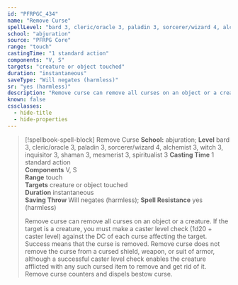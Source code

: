 ```yaml
---
id: "PFRPGC_434"
name: "Remove Curse"
spellLevel: "bard 3, cleric/oracle 3, paladin 3, sorcerer/wizard 4, alchemist 3, witch 3, inquisitor 3, shaman 3, mesmerist 3, spiritualist 3"
school: "abjuration"
source: "PFRPG Core"
range: "touch"
castingTime: "1 standard action"
components: "V, S"
targets: "creature or object touched"
duration: "instantaneous"
saveType: "Will negates (harmless)"
sr: "yes (harmless)"
description: "Remove curse can remove all curses on an object or a creature. If the target is a creature, you must make a caster level check (1d20 + caster level) against the DC of each curse affecting the target.  Success means that the curse is removed. Remove curse does not remove the curse from a cursed shield, weapon, or suit of armor, although a successful caster level check enables the creature afflicted with any such cursed item to remove and get rid of it.  Remove curse counters and dispels bestow curse."
known: false
cssclasses:
  - hide-title
  - hide-properties
---
```


> [!spellbook-spell-block] Remove Curse
> **School:** abjuration; **Level** bard 3, cleric/oracle 3, paladin 3, sorcerer/wizard 4, alchemist 3, witch 3, inquisitor 3, shaman 3, mesmerist 3, spiritualist 3
> **Casting Time** 1 standard action  
> **Components** V, S  
> **Range** touch  
> **Targets** creature or object touched  
> **Duration** instantaneous  
> **Saving Throw** Will negates (harmless); **Spell Resistance** yes (harmless)
> 
> Remove curse can remove all curses on an object or a creature. If the target is a creature, you must make a caster level check (1d20 + caster level) against the DC of each curse affecting the target.  Success means that the curse is removed. Remove curse does not remove the curse from a cursed shield, weapon, or suit of armor, although a successful caster level check enables the creature afflicted with any such cursed item to remove and get rid of it.  Remove curse counters and dispels bestow curse.